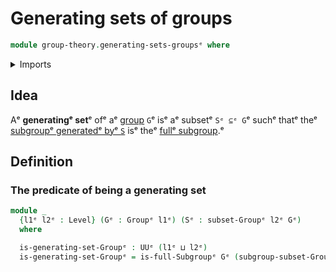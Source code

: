 # Generating sets of groups

```agda
module group-theory.generating-sets-groupsᵉ where
```

<details><summary>Imports</summary>

```agda
open import foundation.universe-levelsᵉ

open import group-theory.full-subgroupsᵉ
open import group-theory.groupsᵉ
open import group-theory.subgroups-generated-by-subsets-groupsᵉ
open import group-theory.subsets-groupsᵉ
```

</details>

## Idea

Aᵉ **generatingᵉ set**ᵉ ofᵉ aᵉ [group](group-theory.groups.mdᵉ) `G`ᵉ isᵉ aᵉ subsetᵉ
`Sᵉ ⊆ᵉ G`ᵉ suchᵉ thatᵉ theᵉ
[subgroupᵉ generatedᵉ byᵉ `S`](group-theory.subgroups-generated-by-subsets-groups.mdᵉ)
isᵉ theᵉ [fullᵉ subgroup](group-theory.full-subgroups.md).ᵉ

## Definition

### The predicate of being a generating set

```agda
module _
  {l1ᵉ l2ᵉ : Level} (Gᵉ : Groupᵉ l1ᵉ) (Sᵉ : subset-Groupᵉ l2ᵉ Gᵉ)
  where

  is-generating-set-Groupᵉ : UUᵉ (l1ᵉ ⊔ l2ᵉ)
  is-generating-set-Groupᵉ = is-full-Subgroupᵉ Gᵉ (subgroup-subset-Groupᵉ Gᵉ Sᵉ)
```